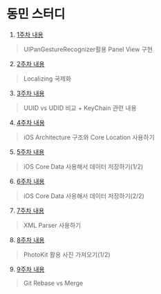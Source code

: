 # 동민 스터디

1. [1주차 내용](https://github.com/dongminyoon/TIL/blob/master/iOS/UIPanGestureRecognizer%ED%99%9C%EC%9A%A9.md)
> UIPanGestureRecognizer활용 Panel View 구현 

2. [2주차 내용](https://github.com/dongminyoon/TIL/blob/master/iOS/Localizing.md)
> Localizing 국제화

3. [3주차 내용](https://github.com/dongminyoon/TIL/blob/master/iOS/UUID%20vs%20UDID.md)
> UUID vs UDID 비교 + KeyChain 관련 내용

4. [4주차 내용](https://dongminyoon.tistory.com/1)
> iOS Architecture 구조와 Core Location 사용하기

5. [5주차 내용](https://dongminyoon.tistory.com/3)
> iOS Core Data 사용해서 데이터 저장하기(1/2)

6. [6주차 내용](https://dongminyoon.tistory.com/6)
> iOS Core Data 사용해서 데이터 저장하기(2/2)

7. [7주차 내용](https://dongminyoon.tistory.com/8)
> XML Parser 사용하기

8. [8주차 내용](https://dongminyoon.tistory.com/7)
> PhotoKit 활용 사진 가져오기(1/2)

9. [9주차 내용](https://dongminyoon.tistory.com/9)
> Git Rebase vs Merge
